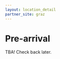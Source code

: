 ```yaml
---
layout: location_detail
partner_site: graz
---
```


[//]: # (Update the following info to match your location!)

# Pre-arrival
TBA! Check back later.  